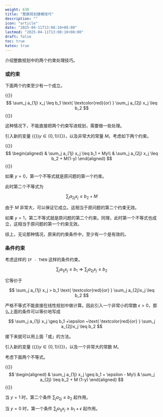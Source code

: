```yaml
---
weight: 630
title: "整数规划建模技巧"
description: ""
icon: "article"
date: "2025-04-11T13:08:10+08:00"
lastmod: "2025-04-11T13:08:10+08:00"
draft: false
toc: true
katex: true
---
```


介绍整数规划中的两个约束处理技巧。

### 或约束

下面两个约束至少有一个成立。

{{<katex>}}
$$
\sum_j a_{1j} x_j \leq b_1 \text{ \textcolor{red}{or} }
\sum_j a_{2j} x_j \leq b_2  
$$
{{</katex>}}

这种情况下，不能直接把两个约束写进规划，需要做一些处理。

引入新的变量 {{<katex>}}$y\in \{0,1\}${{</katex>}}，以及非常大的常量 $M$。考虑如下两个约束。

{{<katex>}}
$$
\begin{aligned}
& \sum_j a_{1j} x_j \leq b_1 + My\\
& \sum_j a_{2j} x_j \leq b_2 + M(1-y)
\end{aligned}
$$
{{</katex>}}

如果 $y=0$，第一个不等式就是原问题的第一个约束。

此时第二个不等式为

$$
\sum_j a_{2j} x_j \leq b_2 + M
$$

由于 $M$ 非常大，可以保证它成立。这相当于原问题的第二个约束无效。

如果 $y=1$，第二不等式就是原问题的第二个约束。同理，此时第一个不等式也成立，这相当于原问题的第一个约束无效。

综上，无论那种情况，原来的约束条件中，至少有一个是有效的。


### 条件约束

考虑这样的 `IF - THEN` 这样的条件约束。

$$
\sum_j a_{1j} x_j \leq b_1 \Rightarrow \sum_j a_{2j}x_j \leq b_2
$$

它等价于 

$$
\sum_j a_{1j} x_j > b_1 \text{ \textcolor{red}{or} } \sum_j a_{2j}x_j \leq b_2
$$

严格不等式不能直接在线性规划中做计算。因此引入一个非常小的常数 $\epsilon > 0$，那么上面的条件可以等价地写成

$$
\sum_j a_{1j} x_j \geq b_1 +\epsilon ~\text{ \textcolor{red}{or} } \sum_j a_{2j}x_j \leq b_2
$$

接下来就可以用上面「或」的方法。

引入新的变量 {{<katex>}}$y \in \{0,1\}${{</katex>}}，以及一个非常大的常数 $M$。

考虑下面两个不等式。

{{<katex>}}
$$
\begin{aligned}
& \sum_j a_{1j} x_j \geq b_1 + \epsilon - My\\
& \sum_j a_{2j} \leq b_2 + M (1-y)
\end{aligned}
$$
{{</katex>}}

当 $y=1$ 时，第二个条件 $\sum_j a_{2j} \leq b_2$ 起作用。

当 $y=0$ 时，第一个条件 $\sum_j a_{1j} x_j \geq b_1 + \epsilon$ 起作用。

